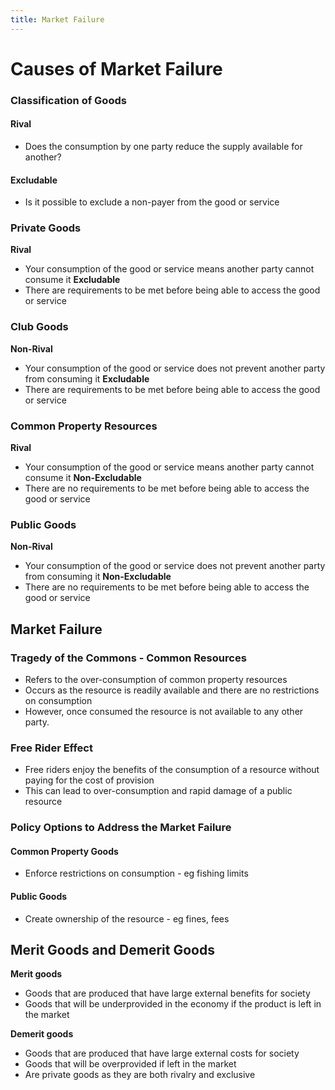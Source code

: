 ```yaml
---
title: Market Failure
---
```


# Causes of Market Failure
### Classification of Goods
#### Rival
- Does the consumption by one party reduce the supply available for another?
#### Excludable
- Is it possible to exclude a non-payer from the good or service

### Private Goods
**Rival**
- Your consumption of the good or service means another party cannot consume it
**Excludable**
- There are requirements to be met before being able to access the good or service

### Club Goods
**Non-Rival**
- Your consumption of the good or service does not prevent another party from consuming it
**Excludable**
- There are requirements to be met before being able to access the good or service

### Common Property Resources
**Rival**
- Your consumption of the good or service means another party cannot consume it
**Non-Excludable**
- There are no requirements to be met before being able to access the good or service

### Public Goods
**Non-Rival**
- Your consumption of the good or service does not prevent another party from consuming it
**Non-Excludable**
- There are no requirements to be met before being able to access the good or service


## Market Failure

### Tragedy of the Commons - Common Resources
- Refers to the over-consumption of common property resources
- Occurs as the resource is readily available and there are no restrictions on consumption
- However, once consumed the resource is not available to any other party.


### Free Rider Effect
- Free riders enjoy the benefits of the consumption of a resource without paying for the cost of provision
- This can lead to over-consumption and rapid damage of a public resource

### Policy Options to Address the Market Failure
#### Common Property Goods
- Enforce restrictions on consumption - eg fishing limits
#### Public Goods
- Create ownership of the resource - eg fines, fees

## Merit Goods and Demerit Goods
**Merit goods**
- Goods that are produced that have large external benefits for society
- Goods that will be underprovided in the economy if the product is left in the market

**Demerit goods**
- Goods that are produced that have large external costs for society
- Goods that will be overprovided if left in the market
- Are private goods as they are both rivalry and exclusive













